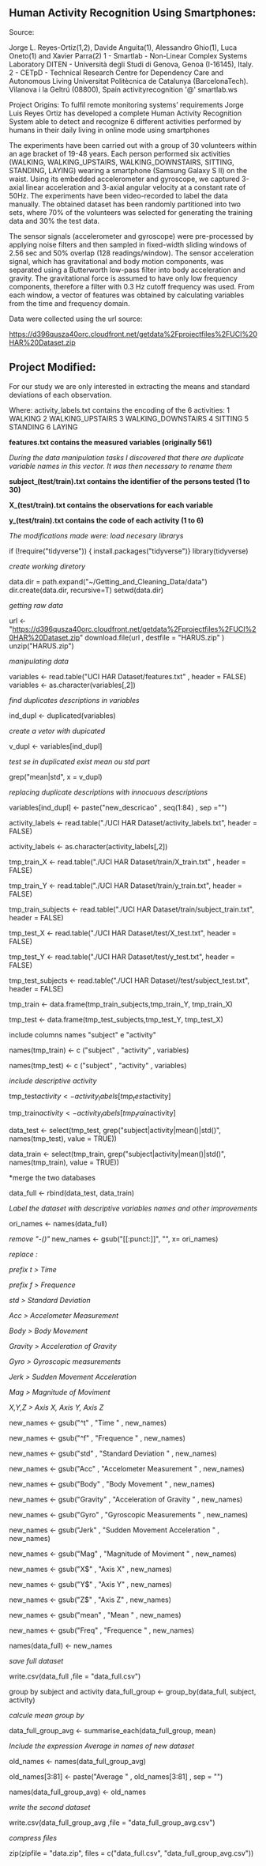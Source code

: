 ## Human Activity Recognition Using Smartphones:


Source:

Jorge L. Reyes-Ortiz(1,2), Davide Anguita(1), Alessandro Ghio(1), Luca Oneto(1) and Xavier Parra(2)
1 - Smartlab - Non-Linear Complex Systems Laboratory
DITEN - Università degli Studi di Genova, Genoa (I-16145), Italy.
2 - CETpD - Technical Research Centre for Dependency Care and Autonomous Living
Universitat Politècnica de Catalunya (BarcelonaTech). Vilanova i la Geltrú (08800), Spain
activityrecognition '@' smartlab.ws

Project Origins:
To fulfil remote monitoring systems’ requirements Jorge Luis Reyes Ortiz has developed a complete Human Activity Recognition System able to detect and recognize 6 different activities performed by humans in their daily living in online mode using smartphones

The experiments have been carried out with a group of 30 volunteers within an age bracket of 19-48 years. Each person performed six activities (WALKING, WALKING_UPSTAIRS, WALKING_DOWNSTAIRS, SITTING, STANDING, LAYING) wearing a smartphone (Samsung Galaxy S II) on the waist. Using its embedded accelerometer and gyroscope, we captured 3-axial linear acceleration and 3-axial angular velocity at a constant rate of 50Hz. The experiments have been video-recorded to label the data manually. The obtained dataset has been randomly partitioned into two sets, where 70% of the volunteers was selected for generating the training data and 30% the test data. 

The sensor signals (accelerometer and gyroscope) were pre-processed by applying noise filters and then sampled in fixed-width sliding windows of 2.56 sec and 50% overlap (128 readings/window). The sensor acceleration signal, which has gravitational and body motion components, was separated using a Butterworth low-pass filter into body acceleration and gravity. The gravitational force is assumed to have only low frequency components, therefore a filter with 0.3 Hz cutoff frequency was used. From each window, a vector of features was obtained by calculating variables from the time and frequency domain.  

Data were collected using the url source:

 https://d396qusza40orc.cloudfront.net/getdata%2Fprojectfiles%2FUCI%20HAR%20Dataset.zip

## Project Modified:
For our study we are only interested in extracting the means and standard deviations of each observation.

Where:
activity_labels.txt contains the encoding of the 6 activities:
1 WALKING
2 WALKING_UPSTAIRS
3 WALKING_DOWNSTAIRS
4 SITTING
5 STANDING
6 LAYING

__features.txt contains the measured variables (originally 561)__

*During the data manipulation tasks I discovered that there are duplicate variable names in this vector.*
*It was then necessary to rename them*

**subject_(test/train).txt contains the identifier of the persons tested (1 to 30)**

**X_(test/train).txt contains the observations for each variable**

**y_(test/train).txt contains the code of each activity (1 to 6)**

*The modifications made were:* 
*load necesary librarys*

if (!require("tidyverse")) {
   install.packages("tidyverse")}
library(tidyverse)

*create working diretory* 

data.dir = path.expand("~/Getting_and_Cleaning_Data/data")
dir.create(data.dir, recursive=T)
setwd(data.dir)

*getting raw data*

url <- "https://d396qusza40orc.cloudfront.net/getdata%2Fprojectfiles%2FUCI%20HAR%20Dataset.zip"
download.file(url , destfile = "HARUS.zip" )
unzip("HARUS.zip")

*manipulating data*

variables <- read.table("UCI HAR Dataset/features.txt" , header = FALSE)
variables <- as.character(variables[,2])  

*find duplicates descriptions in variables*

ind_dupl <- duplicated(variables)

*create a vetor with dupicated*

v_dupl <- variables[ind_dupl]

*test se in duplicated exist mean ou std part*

grep("mean|std", x = v_dupl)

*replacing duplicate descriptions with innocuous descriptions*

variables[ind_dupl] <- paste("new_descricao" , seq(1:84) , sep ="")


activity_labels <- read.table("./UCI HAR Dataset/activity_labels.txt", header = FALSE)

activity_labels <- as.character(activity_labels[,2])  

tmp_train_X <- read.table("./UCI HAR Dataset/train/X_train.txt" , header = FALSE) 

tmp_train_Y <- read.table("./UCI HAR Dataset/train/y_train.txt", header = FALSE) 

tmp_train_subjects <- read.table("./UCI HAR Dataset/train/subject_train.txt", header = FALSE) 


tmp_test_X <- read.table("./UCI HAR Dataset/test/X_test.txt", header = FALSE) 

tmp_test_Y <- read.table("./UCI HAR Dataset/test/y_test.txt", header = FALSE) 

tmp_test_subjects <- read.table("./UCI HAR Dataset//test/subject_test.txt", header = FALSE)  

tmp_train <- data.frame(tmp_train_subjects,tmp_train_Y, tmp_train_X)

tmp_test  <- data.frame(tmp_test_subjects,tmp_test_Y, tmp_test_X)

include columns names "subject" e "activity"

names(tmp_train) <- c ("subject" , "activity" , variables)

names(tmp_test) <- c ("subject" , "activity" , variables)

*include descriptive activity*

tmp_test$activity <- activity_labels[tmp_test$activity]

tmp_train$activity <- activity_labels[tmp_train$activity]


data_test <- select(tmp_test,  grep("subject|activity|mean()|std()", names(tmp_test), value = TRUE))

data_train <- select(tmp_train,  grep("subject|activity|mean()|std()", names(tmp_train), value = TRUE))

*merge the two databases

data_full <- rbind(data_test, data_train) 

*Label the dataset with descriptive variables names and other improvements*

ori_names <- names(data_full)

*remove "-()"*
new_names <- gsub("[[:punct:]]", "", x= ori_names)

*replace :*

 *prefix t > Time* 
 
 *prefix f > Frequence*
 
 *std > Standard Deviation*
 
 *Acc > Accelometer Measurement*
 
 *Body > Body Movement*
 
 *Gravity > Acceleration of Gravity*
 
 *Gyro > Gyroscopic measurements*
 
 *Jerk > Sudden Movement Acceleration*
 
 *Mag > Magnitude of Moviment*
 
 *X,Y,Z > Axis X, Axis Y, Axis Z*
 

new_names <- gsub("^t" , "Time " , new_names)

new_names <- gsub("^f" , "Frequence " , new_names)

new_names <- gsub("std" , "Standard Deviation " , new_names)

new_names <- gsub("Acc" , "Accelometer Measurement  " , new_names)

new_names <- gsub("Body" , "Body Movement " , new_names)

new_names <- gsub("Gravity" , "Acceleration of Gravity " , new_names)

new_names <- gsub("Gyro" , "Gyroscopic Measurements " , new_names)

new_names <- gsub("Jerk" , "Sudden Movement Acceleration " , new_names)

new_names <- gsub("Mag" , "Magnitude of Moviment " , new_names)

new_names <- gsub("X$" , "Axis X" , new_names)

new_names <- gsub("Y$" , "Axis Y" , new_names)

new_names <- gsub("Z$" , "Axis Z" , new_names)

new_names <- gsub("mean" , "Mean " , new_names)

new_names <- gsub("Freq" , "Frequence " , new_names)

names(data_full) <- new_names

*save full dataset*

write.csv(data_full ,file = "data_full.csv")

group by subject and activity
data_full_group <- group_by(data_full, subject, activity)

 *calcule mean group by*

data_full_group_avg <- summarise_each(data_full_group, mean)

*Include the expression Average in names of new dataset*

old_names <- names(data_full_group_avg)

old_names[3:81] <- paste("Average " , old_names[3:81] , sep = "")  

names(data_full_group_avg) <- old_names

 *write the second dataset*

write.csv(data_full_group_avg ,file = "data_full_group_avg.csv")

*compress  files*

zip(zipfile = "data.zip", files = c("data_full.csv", "data_full_group_avg.csv"))
